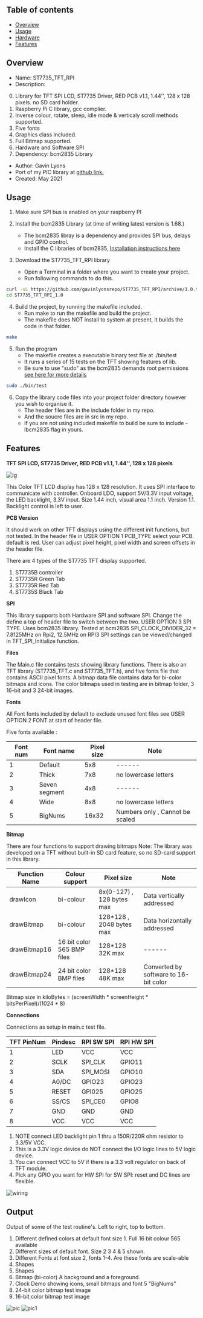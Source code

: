 Table of contents
---------------------------

  * [Overview](#overview)
  * [Usage](#usage)
  * [Hardware](#hardware)
  * [Features](#features)


Overview
--------------------------------------------
* Name: ST7735_TFT_RPI
* Description: 

0. Library for TFT SPI LCD, ST7735 Driver, RED PCB v1.1, 1.44'', 128 x 128 pixels. 
no SD card holder.
1. Raspberry Pi C library, gcc complier.      
2. Inverse colour, rotate, sleep, idle mode & verticaly scroll methods supported. 
3. Five fonts 
4. Graphics class included.
5. Full Bitmap supported.
6. Hardware and Software SPI 
7. Dependency: bcm2835 Library

* Author: Gavin Lyons
* Port of my PIC library at [github link.](https://github.com/gavinlyonsrepo/pic_16F18346_projects)
* Created: May 2021


Usage
------------------------------

1. Make sure SPI bus is enabled on your raspberry PI

2. Install the bcm2835 Library (at time of writing latest version is 1.68.)
	* The bcm2835 libray is a dependency and provides SPI bus, delays and GPIO control.
	* Install the C libraries of bcm2835, [Installation instructions here](http://www.airspayce.com/mikem/bcm2835/)

3. Download the ST7735_TFT_RPI library 
	* Open a Terminal in a folder where you want to create your project.
	* Run following commands to do this.
```sh
curl -sL https://github.com/gavinlyonsrepo/ST7735_TFT_RPI/archive/1.0.tar.gz | tar xz
cd ST7735_TFT_RPI_1.0
```

4. Build the project, by running the makefile included.
	* Run make to run the makefile and build the project.
	* The makefile does NOT install to system at present, it builds the code in that folder.
	
```sh
make
```

5. Run the program
	* The makefile creates a executable binary test file at ./bin/test
 	* It runs a series of 15 tests on the TFT showing features of lib. 
	* Be sure to use "sudo" as the bcm2835 demands root permissions [ see here for more details](http://www.airspayce.com/mikem/bcm2835/) 

```sh
sudo ./bin/test
```

6. Copy the library code files into your project folder directory however you wish to organise it. 
	* The header files are in the include folder in my repo.
	* And the soucre files are in src in my repo.
	* If you are not using included makefile to build be sure to include -lbcm2835 flag in yours.
	
Features
----------------------

**TFT SPI LCD, ST7735 Driver, RED PCB v1.1, 1.44'', 128 x 128 pixels**

![ ig ](https://github.com/gavinlyonsrepo/pic_16F18346_projects/blob/master/images/st7735/pcb.jpg)
 
This Color TFT LCD display has 128 x 128 resolution.
It uses SPI interface to communicate with controller. Onboard LDO, support 5V/3.3V input voltage, 
the LED backlight, 3.3V input. Size 1.44 inch, visual area 1.1 inch. Version 1.1. 
Backlight control is left to user.

**PCB Version**

It should work on other TFT displays using the different init functions, but not tested.
In the header file in USER OPTION 1 PCB_TYPE select your PCB.
default is red. User can adjust pixel height, pixel width and screen offsets in the header file. 

There are 4 types of the ST7735 TFT display supported.

1. ST7735B controller 
2. ST7735R Green Tab
3. ST7735R Red Tab
4. ST7735S Black Tab 

**SPI**

This library supports both Hardware SPI and software SPI. 
Change the define a top of header file
to switch between the two. USER OPTION 3 SPI TYPE. 
Uses bcm2835 library. 
Tested at bcm2835 SPI_CLOCK_DIVIDER_32 = 7.8125MHz on Rpi2, 12.5MHz on RPI3
SPI settings can be viewed/changed in TFT_SPI_Initialize function.

**Files**

The Main.c file contains tests showing library functions.
There is also an TFT library (ST7735_TFT.c and ST7735_TFT.h),
and five fonts file that contains ASCII pixel fonts.
A bitmap data file contains data for bi-color bitmaps and icons.
The color bitmaps used in testing are in bitmap folder, 3 16-bit and 3 24-bit images.

**Fonts**

All Font fonts included by default to exclude unused font files see
USER OPTION 2 FONT at start of header file.

Five fonts available : 

| Font num | Font name | Pixel size |  Note |
| ------ | ------ | ------ | ------ |  
| 1 | Default | 5x8 |   ------ |
| 2 | Thick   | 7x8 |  no lowercase letters  |
| 3 | Seven segment | 4x8 | ------ |
| 4 | Wide | 8x8 | no lowercase letters |
| 5 | BigNums | 16x32 |  Numbers only , Cannot be scaled |

**Bitmap**

There are four functions to support drawing bitmaps
Note: The library was developed on a
TFT without built-in SD card feature, so no SD-card support
in this library. 

| Function Name | Colour support | Pixel size |  Note |
| ------ | ------ | ------ | ------ |  
| drawIcon | bi-colour | 8x(0-127) , 128 bytes max  | Data vertically addressed |  
| drawBitmap | bi-colour | 128*128 , 2048 bytes max | Data horizontally  addressed |  
| drawBitmap16 | 16 bit color 565 BMP files | 128*128 32K max | ------ |  
| drawBitmap24  | 24 bit color BMP files | 128*128 48K max | Converted by software to 16-bit color  |
  
Bitmap size in kiloBytes = (screenWidth * screenHeight * bitsPerPixel)/(1024 * 8)

**Connections**

Connections as setup in main.c test file.

| TFT PinNum | Pindesc | RPI SW SPI | RPI HW SPI |
| --- | --- | --- | --- | 
| 1 | LED | VCC |  VCC |
| 2 | SCLK | SPI_CLK | GPIO11 |
| 3 | SDA | SPI_MOSI | GPIO10 |
| 4 | A0/DC | GPIO23 | GPIO23  |
| 5 | RESET | GPI025  | GPIO25 | 
| 6 | SS/CS | SPI_CE0 | GPIO8 |
| 7 | GND | GND | GND |
| 8 | VCC | VCC | VCC  |

1. NOTE connect LED backlight pin 1 thru a 150R/220R ohm resistor to 3.3/5V VCC.
2. This is a 3.3V logic device do NOT connect the I/O logic lines to 5V logic device.
3. You can connect VCC to 5V if there is a 3.3 volt regulator on back of TFT module.
4. Pick any GPIO you want for HW SPI for SW SPI: reset and DC lines are flexible.

![ wiring ](https://github.com/gavinlyonsrepo/ST7735_TFT_RPI/blob/main/extra/images/wiring.jpg)

Output
-----------------------

Output of some of the test routine's. Left to right, top to bottom.

1. Different defined colors at default font size 1. Full 16 bit colour 565 available 
2. Different sizes of default font. Size 2 3 4 & 5 shown.
3. Different Fonts at font size 2, fonts 1-4. Are these fonts are scale-able
4. Shapes
5. Shapes
6. Bitmap (bi-color) A background and a foreground. 
7. Clock Demo showing icons, small bitmaps and font 5 "BigNums"
8. 24-bit color bitmap test image
9. 16-bit color bitmap test image

![ pic ](https://github.com/gavinlyonsrepo/pic_16F18346_projects/blob/master/images/st7735/9.jpg)
![ pic1 ](https://github.com/gavinlyonsrepo/ST7735_TFT_RPI/blob/main/extra/images/4.jpg)
